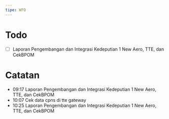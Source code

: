 ```yaml
---
tipe: WFO
---
```

# Todo
- [ ] Laporan Pengembangan dan Integrasi Kedeputian 1 New Aero, TTE, dan CekBPOM
# Catatan
- 09:17 Laporan Pengembangan dan Integrasi Kedeputian 1 New Aero, TTE, dan CekBPOM
- 10:07 Cek data cpns di tte gateway
- 10:25 Laporan Pengembangan dan Integrasi Kedeputian 1 New Aero, TTE, dan CekBPOM